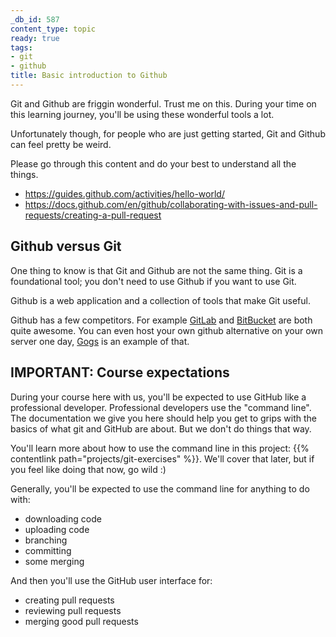 ```yaml
---
_db_id: 587
content_type: topic
ready: true
tags:
- git
- github
title: Basic introduction to Github
---
```


Git and Github are friggin wonderful. Trust me on this. During your time on this learning journey, you'll be using these wonderful tools a lot.

Unfortunately though, for people who are just getting started, Git and Github can feel pretty be weird.

Please go through this content and do your best to understand all the things.

- https://guides.github.com/activities/hello-world/
- https://docs.github.com/en/github/collaborating-with-issues-and-pull-requests/creating-a-pull-request

## Github versus Git

One thing to know is that Git and Github are not the same thing. Git is a foundational tool; you don't need to use Github if you want to use Git.

Github is a web application and a collection of tools that make Git useful.

Github has a few competitors. For example [GitLab](https://gitlab.com/) and [BitBucket](https://bitbucket.org/) are both quite awesome. You can even host your own github alternative on your own server one day, [Gogs](https://gogs.io/) is an example of that.

## IMPORTANT: Course expectations

During your course here with us, you'll be expected to use GitHub like a professional developer. Professional developers use the "command line". The documentation we give you here should help you get to grips with the basics of what git and GitHub are about. But we don't do things that way.

You'll learn more about how to use the command line in this project:
{{% contentlink path="projects/git-exercises" %}}. We'll cover that later, but if you feel like doing that now, go wild :)

Generally, you'll be expected to use the command line for anything to do with:
- downloading code
- uploading code
- branching
- committing
- some merging

And then you'll use the GitHub user interface for:
- creating pull requests
- reviewing pull requests
- merging good pull requests
